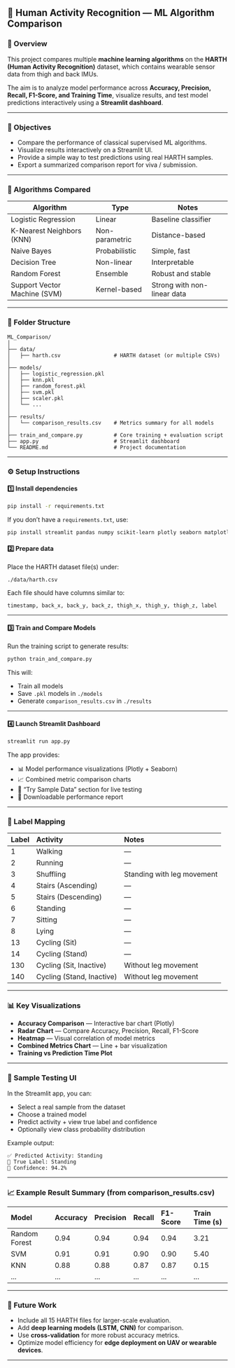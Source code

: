 ## 🧠 Human Activity Recognition — ML Algorithm Comparison

### 📘 Overview

This project compares multiple **machine learning algorithms** on the **HARTH (Human Activity Recognition)** dataset, which contains wearable sensor data from thigh and back IMUs.

The aim is to analyze model performance across **Accuracy, Precision, Recall, F1-Score, and Training Time**, visualize results, and test model predictions interactively using a **Streamlit dashboard**.

---

### 🎯 Objectives

* Compare the performance of classical supervised ML algorithms.
* Visualize results interactively on a Streamlit UI.
* Provide a simple way to test predictions using real HARTH samples.
* Export a summarized comparison report for viva / submission.

---

### 🧩 Algorithms Compared

| Algorithm                    | Type           | Notes                       |
| ---------------------------- | -------------- | --------------------------- |
| Logistic Regression          | Linear         | Baseline classifier         |
| K-Nearest Neighbors (KNN)    | Non-parametric | Distance-based              |
| Naive Bayes                  | Probabilistic  | Simple, fast                |
| Decision Tree                | Non-linear     | Interpretable               |
| Random Forest                | Ensemble       | Robust and stable           |
| Support Vector Machine (SVM) | Kernel-based   | Strong with non-linear data |

---

### 📂 Folder Structure

```
ML_Comparison/
│
├── data/
│   ├── harth.csv                 # HARTH dataset (or multiple CSVs)
│
├── models/
│   ├── logistic_regression.pkl
│   ├── knn.pkl
│   ├── random_forest.pkl
│   ├── svm.pkl
│   ├── scaler.pkl
│   └── ...
│
├── results/
│   └── comparison_results.csv    # Metrics summary for all models
│
├── train_and_compare.py          # Core training + evaluation script
├── app.py                        # Streamlit dashboard
└── README.md                     # Project documentation
```

---

### ⚙️ Setup Instructions

#### 1️⃣ Install dependencies

```bash
pip install -r requirements.txt
```

If you don’t have a `requirements.txt`, use:

```bash
pip install streamlit pandas numpy scikit-learn plotly seaborn matplotlib
```

#### 2️⃣ Prepare data

Place the HARTH dataset file(s) under:

```
./data/harth.csv
```

Each file should have columns similar to:

```
timestamp, back_x, back_y, back_z, thigh_x, thigh_y, thigh_z, label
```

---

#### 3️⃣ Train and Compare Models

Run the training script to generate results:

```bash
python train_and_compare.py
```

This will:

* Train all models
* Save `.pkl` models in `./models`
* Generate `comparison_results.csv` in `./results`

---

#### 4️⃣ Launch Streamlit Dashboard

```bash
streamlit run app.py
```

The app provides:

* 📊 Model performance visualizations (Plotly + Seaborn)
* 📈 Combined metric comparison charts
* 🧪 “Try Sample Data” section for live testing
* 📄 Downloadable performance report

---

### 🧠 Label Mapping

| Label | Activity                  | Notes                      |
| :---- | :------------------------ | :------------------------- |
| 1     | Walking                   | —                          |
| 2     | Running                   | —                          |
| 3     | Shuffling                 | Standing with leg movement |
| 4     | Stairs (Ascending)        | —                          |
| 5     | Stairs (Descending)       | —                          |
| 6     | Standing                  | —                          |
| 7     | Sitting                   | —                          |
| 8     | Lying                     | —                          |
| 13    | Cycling (Sit)             | —                          |
| 14    | Cycling (Stand)           | —                          |
| 130   | Cycling (Sit, Inactive)   | Without leg movement       |
| 140   | Cycling (Stand, Inactive) | Without leg movement       |

---

### 📊 Key Visualizations

* **Accuracy Comparison** — Interactive bar chart (Plotly)
* **Radar Chart** — Compare Accuracy, Precision, Recall, F1-Score
* **Heatmap** — Visual correlation of model metrics
* **Combined Metrics Chart** — Line + bar visualization
* **Training vs Prediction Time Plot**

---

### 🧩 Sample Testing UI

In the Streamlit app, you can:

* Select a real sample from the dataset
* Choose a trained model
* Predict activity + view true label and confidence
* Optionally view class probability distribution

Example output:

```
✅ Predicted Activity: Standing
🎯 True Label: Standing
🔹 Confidence: 94.2%
```

---

### 📈 Example Result Summary (from comparison_results.csv)

| Model         | Accuracy | Precision | Recall | F1-Score | Train Time (s) |
| :------------ | :------- | :-------- | :----- | :------- | :------------- |
| Random Forest | 0.94     | 0.94      | 0.94   | 0.94     | 3.21           |
| SVM           | 0.91     | 0.91      | 0.90   | 0.90     | 5.40           |
| KNN           | 0.88     | 0.88      | 0.87   | 0.87     | 0.15           |
| ...           | ...      | ...       | ...    | ...      | ...            |

---

### 🧰 Future Work

* Include all 15 HARTH files for larger-scale evaluation.
* Add **deep learning models (LSTM, CNN)** for comparison.
* Use **cross-validation** for more robust accuracy metrics.
* Optimize model efficiency for **edge deployment on UAV or wearable devices**.

---
